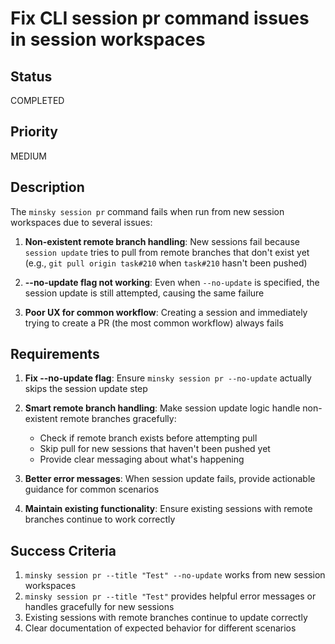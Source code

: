 # Fix CLI session pr command issues in session workspaces

## Status

COMPLETED

## Priority

MEDIUM

## Description

The `minsky session pr` command fails when run from new session workspaces due to several issues:

1. **Non-existent remote branch handling**: New sessions fail because `session update` tries to pull from remote branches that don't exist yet (e.g., `git pull origin task#210` when `task#210` hasn't been pushed)

2. **--no-update flag not working**: Even when `--no-update` is specified, the session update is still attempted, causing the same failure

3. **Poor UX for common workflow**: Creating a session and immediately trying to create a PR (the most common workflow) always fails

## Requirements

1. **Fix --no-update flag**: Ensure `minsky session pr --no-update` actually skips the session update step

2. **Smart remote branch handling**: Make session update logic handle non-existent remote branches gracefully:

   - Check if remote branch exists before attempting pull
   - Skip pull for new sessions that haven't been pushed yet
   - Provide clear messaging about what's happening

3. **Better error messages**: When session update fails, provide actionable guidance for common scenarios

4. **Maintain existing functionality**: Ensure existing sessions with remote branches continue to work correctly

## Success Criteria

1. `minsky session pr --title "Test" --no-update` works from new session workspaces
2. `minsky session pr --title "Test"` provides helpful error messages or handles gracefully for new sessions
3. Existing sessions with remote branches continue to update correctly
4. Clear documentation of expected behavior for different scenarios

